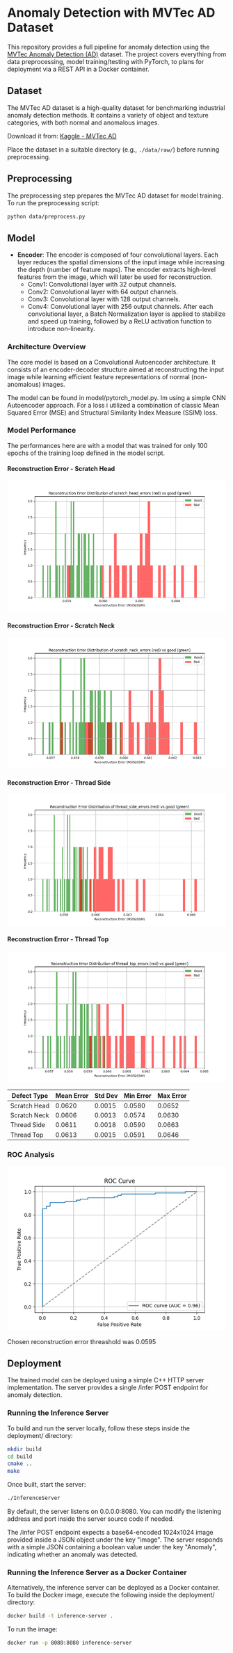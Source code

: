 # Anomaly Detection with MVTec AD Dataset

This repository provides a full pipeline for anomaly detection using the [MVTec Anomaly Detection (AD)](https://www.kaggle.com/datasets/ipythonx/mvtec-ad) dataset. The project covers everything from data preprocessing, model training/testing with PyTorch, to plans for deployment via a REST API in a Docker container.

## Dataset

The MVTec AD dataset is a high-quality dataset for benchmarking industrial anomaly detection methods. It contains a variety of object and texture categories, with both normal and anomalous images.

Download it from: [Kaggle - MVTec AD](https://www.kaggle.com/datasets/ipythonx/mvtec-ad)

Place the dataset in a suitable directory (e.g., `./data/raw/`) before running preprocessing.

## Preprocessing

The preprocessing step prepares the MVTec AD dataset for model training. To run the preprocessing script:

```bash
python data/preprocess.py
```

## Model
* **Encoder**: 
    The encoder is composed of four convolutional layers. Each layer reduces the spatial dimensions of the input image while increasing the depth (number of feature maps). The encoder extracts high-level features from the image, which will later be used for reconstruction.
    * Conv1: Convolutional layer with 32 output channels.
    * Conv2: Convolutional layer with 64 output channels.
    * Conv3: Convolutional layer with 128 output channels.
    * Conv4: Convolutional layer with 256 output channels.
    After each convolutional layer, a Batch Normalization layer is applied to stabilize and speed up training, followed by a ReLU activation function to introduce non-linearity.

### Architecture Overview

The core model is based on a Convolutional Autoencoder architecture. It consists of an encoder-decoder structure aimed at reconstructing the input image while learning efficient feature representations of normal (non-anomalous) images.


The model can be found in model/pytorch_model.py. Im using a simple CNN Autoencoder approach. For a loss i utilized a combination of classic Mean Squared Error (MSE) and Structural Similarity Index Measure (SSIM) loss.

### Model Performance

The performances here are with a model that was trained for only 100 epochs of the training loop defined in the model script.

#### Reconstruction Error - Scratch Head
![Reconstruction Error - Scratch Head](docs/scratch_head_errors.png)

#### Reconstruction Error - Scratch Neck
![Reconstruction Error - Scratch Neck](docs/scratch_neck_errors.png)

#### Reconstruction Error - Thread Side
![Reconstruction Error - Thread Side](docs/thread_side_errors.png)

#### Reconstruction Error - Thread Top
![Reconstruction Error - Thread Top](docs/thread_top_errors.png)

| Defect Type          | Mean Error | Std Dev | Min Error | Max Error |
|----------------------|------------|---------|-----------|-----------|
| Scratch Head         | 0.0620     | 0.0015  | 0.0580    | 0.0652    |
| Scratch Neck         | 0.0606     | 0.0013  | 0.0574    | 0.0630    |
| Thread Side          | 0.0611     | 0.0018  | 0.0590    | 0.0663    |
| Thread Top           | 0.0613     | 0.0015  | 0.0591    | 0.0646    |

### ROC Analysis
![Reconstruction Error - Thread Top](docs/ROC.png)

Chosen reconstruction error threashold was 0.0595

## Deployment

The trained model can be deployed using a simple C++ HTTP server implementation. The server provides a single /infer POST endpoint for anomaly detection.

### Running the Inference Server

To build and run the server locally, follow these steps inside the deployment/ directory:

```bash
mkdir build
cd build
cmake ..
make
```

Once built, start the server:

```bash
./InferenceServer
```

By default, the server listens on 0.0.0.0:8080.
You can modify the listening address and port inside the server source code if needed.

The /infer POST endpoint expects a base64-encoded 1024x1024 image provided inside a JSON object under the key "image".
The server responds with a simple JSON containing a boolean value under the key "Anomaly", indicating whether an anomaly was detected.

### Running the Inference Server as a Docker Container

Alternatively, the inference server can be deployed as a Docker container.
To build the Docker image, execute the following inside the deployment/ directory:

```bash
docker build -t inference-server .
```

To run the image:

```bash
docker run -p 8080:8080 inference-server
```